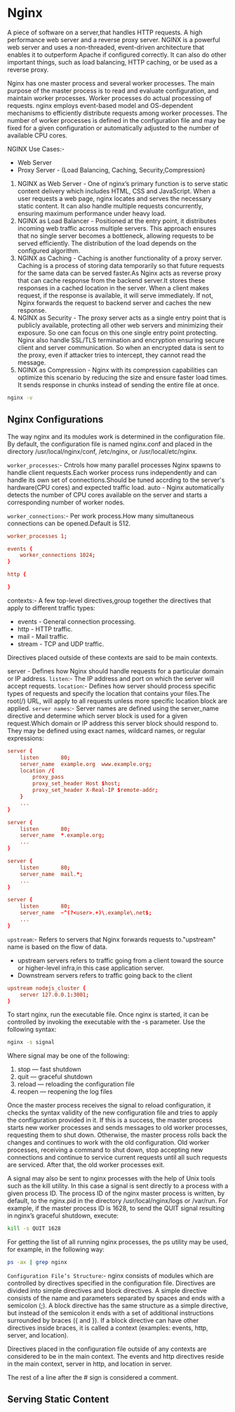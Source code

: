 # Nginx

A piece of software on a server,that handles HTTP requests.
A high performance web server and a reverse proxy server.
NGINX is a powerful web server and uses a non-threaded, event-driven architecture that enables it to outperform Apache if configured correctly. It can also do other important things, such as load balancing, HTTP caching, or be used as a reverse proxy.

Nginx has one master process and several worker processes. The main purpose of the master process is to read and evaluate configuration, and maintain worker processes. Worker processes do actual processing of requests. nginx employs event-based model and OS-dependent mechanisms to efficiently distribute requests among worker processes. The number of worker processes is defined in the configuration file and may be fixed for a given configuration or automatically adjusted to the number of available CPU cores.

NGINX Use Cases:-

- Web Server
- Proxy Server - (Load Balancing, Caching, Security,Compression)

1. NGINX as Web Server - One of nginx’s primary function is to serve static content delivery which includes HTML, CSS and JavaScript. When a user requests a web page, nginx locates and serves the necessary static content. It can also handle multiple requests concurrently, ensuring maximum performance under heavy load.
2. NGINX as Load Balancer - Positioned at the entry point, it distributes incoming web traffic across multiple servers. This approach ensures that no single server becomes a bottleneck, allowing requests to be served efficiently. The distribution of the load depends on the configured algorithm.
3. NGINX as Caching - Caching is another functionality of a proxy server. Caching is a process of storing data temporarily so that future requests for the same data can be served faster.As Nginx acts as reverse proxy that can cache response from the backend server.It stores these responses in a cached location in the server. When a client makes request, if the response is available, it will serve immediately. If not, Nginx forwards the request to backend server and caches the new response.
4. NGINX as Security - The proxy server acts as a single entry point that is publicly available, protecting all other web servers and minimizing their exposure. So one can focus on this one single entry point protecting. Nginx also handle SSL/TLS termination and encryption ensuring secure client and server communication. So when an encrypted data is sent to the proxy, even if attacker tries to intercept, they cannot read the message.
5. NGINX as Compression - Nginx with its compression capabilities can optimize this scenario by reducing the size and ensure faster load times. It sends response in chunks instead of sending the entire file at once.

```bash
nginx -v
```

## Nginx Configurations

The way nginx and its modules work is determined in the configuration file. By default, the configuration file is named nginx.conf and placed in the directory /usr/local/nginx/conf, /etc/nginx, or /usr/local/etc/nginx.

`worker_processes`:- Cntrols how many parallel processes Nginx spawns to handle client requests.Each worker process runs independently and can handle its own set of connections.Should be tuned accrding to the server's hardware(CPU cores) and expected traffic load.
auto - Nginx automatically detects the number of CPU cores available on the server and starts a corresponding number of worker nodes.

`worker_connections`:- Per work process.How many simultaneous connections can be opened.Default is 512.

```conf
worker_processes 1;

events {
    worker_connections 1024;
}

http {

}
```

contexts:- A few top-level directives,group together the directives that apply to different traffic types:

- events - General connection processing.
- http - HTTP traffic.
- mail - Mail traffic.
- stream - TCP and UDP traffic.

Directives placed outside of these contexts are said to be main contexts.

server - Defines how Nginx should handle requests for a particular domain or IP address.
`listen`:- The IP address and port on which the server will accept requests.
`location`:- Defines how server should process specific types of requests and specify the location that contains your files.The root(/) URL, will apply to all requests unless more specific location block are applied.
`server names`:- Server names are defined using the server_name directive and determine which server block is used for a given request.Which domain or IP address this server block should respond to.
They may be defined using exact names, wildcard names, or regular expressions:

```conf
server {
    listen       80;
    server_name  example.org  www.example.org;
    location /{
        proxy_pass
        proxy_set_header Host $host;
        proxy_set_header X-Real-IP $remote-addr;
    }
    ...
}

server {
    listen       80;
    server_name  *.example.org;
    ...
}

server {
    listen       80;
    server_name  mail.*;
    ...
}

server {
    listen       80;
    server_name  ~^(?<user>.+)\.example\.net$;
    ...
}
```

`upstream`:- Refers to servers that Nginx forwards requests to."upstream" name is based on the flow of data.
- upstream servers refers to traffic going from a client toward the source or higher-level infra,in this case application server.
- Downstream servers refers to traffic going back to the client

```conf
upstream nodejs_cluster {
    server 127.0.0.1:3001;
}
```

To start nginx, run the executable file. Once nginx is started, it can be controlled by invoking the executable with the -s parameter. Use the following syntax:

```bash
nginx -s signal
```

Where signal may be one of the following:

1. stop — fast shutdown
2. quit — graceful shutdown
3. reload — reloading the configuration file
4. reopen — reopening the log files

Once the master process receives the signal to reload configuration, it checks the syntax validity of the new configuration file and tries to apply the configuration provided in it. If this is a success, the master process starts new worker processes and sends messages to old worker processes, requesting them to shut down. Otherwise, the master process rolls back the changes and continues to work with the old configuration. Old worker processes, receiving a command to shut down, stop accepting new connections and continue to service current requests until all such requests are serviced. After that, the old worker processes exit.

A signal may also be sent to nginx processes with the help of Unix tools such as the kill utility. In this case a signal is sent directly to a process with a given process ID. The process ID of the nginx master process is written, by default, to the nginx.pid in the directory /usr/local/nginx/logs or /var/run. For example, if the master process ID is 1628, to send the QUIT signal resulting in nginx’s graceful shutdown, execute:

```bash
kill -s QUIT 1628
```

For getting the list of all running nginx processes, the ps utility may be used, for example, in the following way:

```bash
ps -ax | grep nginx
```

`Configuration File’s Structure`:- nginx consists of modules which are controlled by directives specified in the configuration file.
Directives are divided into simple directives and block directives. A simple directive consists of the name and parameters separated by spaces and ends with a semicolon (;). A block directive has the same structure as a simple directive, but instead of the semicolon it ends with a set of additional instructions surrounded by braces ({ and }). If a block directive can have other directives inside braces, it is called a context (examples: events, http, server, and location).

Directives placed in the configuration file outside of any contexts are considered to be in the main context. The events and http directives reside in the main context, server in http, and location in server.

The rest of a line after the # sign is considered a comment.

## Serving Static Content


